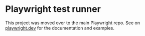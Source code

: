 # Playwright test runner

This project was moved over to the main Playwright repo. See on [playwright.dev](https://playwright.dev/docs/test-intro) for the documentation and examples.

